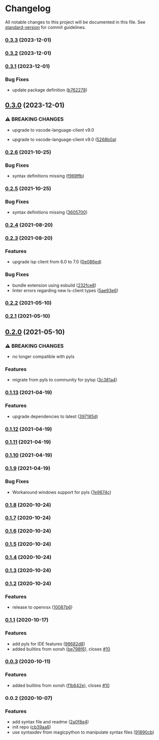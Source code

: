 # Changelog

All notable changes to this project will be documented in this file. See [standard-version](https://github.com/conventional-changelog/standard-version) for commit guidelines.

### [0.3.3](https://github.com/jnoortheen/xonsh-vscode-ext/compare/v0.3.2...v0.3.3) (2023-12-01)

### [0.3.2](https://github.com/jnoortheen/xonsh-vscode-ext/compare/v0.3.1...v0.3.2) (2023-12-01)

### [0.3.1](https://github.com/jnoortheen/xonsh-vscode-ext/compare/v0.3.0...v0.3.1) (2023-12-01)


### Bug Fixes

* update package definition ([b762278](https://github.com/jnoortheen/xonsh-vscode-ext/commit/b7622781eb6b8099628d4a44646822313dd0c1af))

## [0.3.0](https://github.com/jnoortheen/xonsh-vscode-ext/compare/v0.2.6...v0.3.0) (2023-12-01)


### ⚠ BREAKING CHANGES

* upgrade to vscode-language-client v9.0

* upgrade to vscode-language-client v9.0 ([5268b0a](https://github.com/jnoortheen/xonsh-vscode-ext/commit/5268b0ae3479e76699424f3479d9a7df29a62bd3))

### [0.2.6](https://github.com/jnoortheen/xonsh-vscode-ext/compare/v0.2.4...v0.2.6) (2021-10-25)


### Bug Fixes

* syntax definitions missing ([f969ffb](https://github.com/jnoortheen/xonsh-vscode-ext/commit/f969ffb36b10249fe301de075b4475b55faa836b))

### [0.2.5](https://github.com/jnoortheen/xonsh-vscode-ext/compare/v0.2.4...v0.2.5) (2021-10-25)


### Bug Fixes

* syntax definitions missing ([3605700](https://github.com/jnoortheen/xonsh-vscode-ext/commit/3605700eab1a581d8220c6d3fd541f237bd7a19c))

### [0.2.4](https://github.com/jnoortheen/xonsh-vscode-ext/compare/v0.2.3...v0.2.4) (2021-08-20)

### [0.2.3](https://github.com/jnoortheen/xonsh-vscode-ext/compare/v0.2.2...v0.2.3) (2021-08-20)


### Features

* upgrade lsp client from 6.0 to 7.0 ([0e086ed](https://github.com/jnoortheen/xonsh-vscode-ext/commit/0e086ed76acb7b043bdaf20b548318b7722faea8))


### Bug Fixes

* bundle extension using esbuild ([232fce8](https://github.com/jnoortheen/xonsh-vscode-ext/commit/232fce87fc19913e94d002fc24f1230f50b2adb5))
* linter errors regarding new ls-client types ([5ae93e6](https://github.com/jnoortheen/xonsh-vscode-ext/commit/5ae93e69f093545dd18f55904fca14031e4686b0))

### [0.2.2](https://github.com/jnoortheen/xonsh-vscode-ext/compare/v0.2.1...v0.2.2) (2021-05-10)

### [0.2.1](https://github.com/jnoortheen/xonsh-vscode-ext/compare/v0.2.0...v0.2.1) (2021-05-10)

## [0.2.0](https://github.com/jnoortheen/xonsh-vscode-ext/compare/v0.1.13...v0.2.0) (2021-05-10)


### ⚠ BREAKING CHANGES

* no longer compatible with pyls

### Features

* migrate from pyls to community for pylsp ([3c381a4](https://github.com/jnoortheen/xonsh-vscode-ext/commit/3c381a4926b10514d71033366cd3ef1fb855b04b))

### [0.1.13](https://github.com/jnoortheen/xonsh-vscode-ext/compare/v0.1.12...v0.1.13) (2021-04-19)


### Features

* upgrade dependencies to latest ([397185d](https://github.com/jnoortheen/xonsh-vscode-ext/commit/397185dc879fe907d61e0c9ca61d96b351d94a05))

### [0.1.12](https://github.com/jnoortheen/xonsh-vscode-ext/compare/v0.1.11...v0.1.12) (2021-04-19)

### [0.1.11](https://github.com/jnoortheen/xonsh-vscode-ext/compare/v0.1.10...v0.1.11) (2021-04-19)

### [0.1.10](https://github.com/jnoortheen/xonsh-vscode-ext/compare/v0.1.9...v0.1.10) (2021-04-19)

### [0.1.9](https://github.com/jnoortheen/xonsh-vscode-ext/compare/v0.1.8...v0.1.9) (2021-04-19)


### Bug Fixes

* Workaround windows support for pyls ([7e9674c](https://github.com/jnoortheen/xonsh-vscode-ext/commit/7e9674ca9bd3eee74b218e7ad85e8375d8d240b4))

### [0.1.8](https://github.com/jnoortheen/xonsh-vscode-ext/compare/v0.1.7...v0.1.8) (2020-10-24)

### [0.1.7](https://github.com/jnoortheen/xonsh-vscode-ext/compare/v0.1.6...v0.1.7) (2020-10-24)

### [0.1.6](https://github.com/jnoortheen/xonsh-vscode-ext/compare/v0.1.5...v0.1.6) (2020-10-24)

### [0.1.5](https://github.com/jnoortheen/xonsh-vscode-ext/compare/v0.1.4...v0.1.5) (2020-10-24)

### [0.1.4](https://github.com/jnoortheen/xonsh-vscode-ext/compare/v0.1.3...v0.1.4) (2020-10-24)

### [0.1.3](https://github.com/jnoortheen/xonsh-vscode-ext/compare/v0.1.2...v0.1.3) (2020-10-24)

### [0.1.2](https://github.com/jnoortheen/xonsh-vscode-ext/compare/v0.1.1...v0.1.2) (2020-10-24)


### Features

* release to openvsx ([10087b6](https://github.com/jnoortheen/xonsh-vscode-ext/commit/10087b6a6900fe5df1d42265125de40a8f7cb7f1))

### [0.1.1](https://github.com/jnoortheen/xonsh-vscode-ext/compare/v0.0.2...v0.1.1) (2020-10-17)


### Features

* add pyls for IDE features ([98682d8](https://github.com/jnoortheen/xonsh-vscode-ext/commit/98682d86351e2eb333492cf316b94b29a52bef87))
* added builtins from xonsh ([be798f6](https://github.com/jnoortheen/xonsh-vscode-ext/commit/be798f64b1c5bfaf7b97e49f1448edba9d2e0818)), closes [#10](https://github.com/jnoortheen/xonsh-vscode-ext/issues/10)

### [0.0.3](https://github.com/jnoortheen/xonsh-vscode-ext/compare/v0.0.2...v0.0.3) (2020-10-11)


### Features

* added builtins from xonsh ([f1b642e](https://github.com/jnoortheen/xonsh-vscode-ext/commit/f1b642e56656f5fcab4f4ae7f8c6c662eaa4fb41)), closes [#10](https://github.com/jnoortheen/xonsh-vscode-ext/issues/10)

### 0.0.2 (2020-10-07)


### Features

* add syntax file and readme ([2a0f8e4](https://github.com/jnoortheen/xonsh-vscode-ext/commit/2a0f8e4076c51036c8d6ed455e70b3d04487fb63))
* init repo ([cb39aa6](https://github.com/jnoortheen/xonsh-vscode-ext/commit/cb39aa629d30fe3c234ce84c7b1f5efab6eec0c7))
* use syntaxdev from magicpython to manipulate syntax files ([91890cb](https://github.com/jnoortheen/xonsh-vscode-ext/commit/91890cbe964edbf0b765e113072aadd529b32962))
